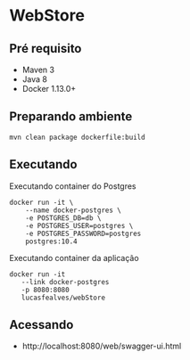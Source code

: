 # WebStore


## Pré requisito
- Maven 3
- Java 8
- Docker 1.13.0+

## Preparando ambiente


```
mvn clean package dockerfile:build 
```

## Executando

Executando container do Postgres
```
docker run -it \    
    --name docker-postgres \    
    -e POSTGRES_DB=db \   
    -e POSTGRES_USER=postgres \   
    -e POSTGRES_PASSWORD=postgres  
    postgres:10.4
```

Executando container da aplicação
```
docker run -it     
   --link docker-postgres     
   -p 8080:8080    
   lucasfealves/webStore
```

## Acessando 

- http://localhost:8080/web/swagger-ui.html

